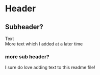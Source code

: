 # Header
## Subheader?
Text\
More text which I added at a later time
### more sub header?
I sure do love adding text to this readme file!